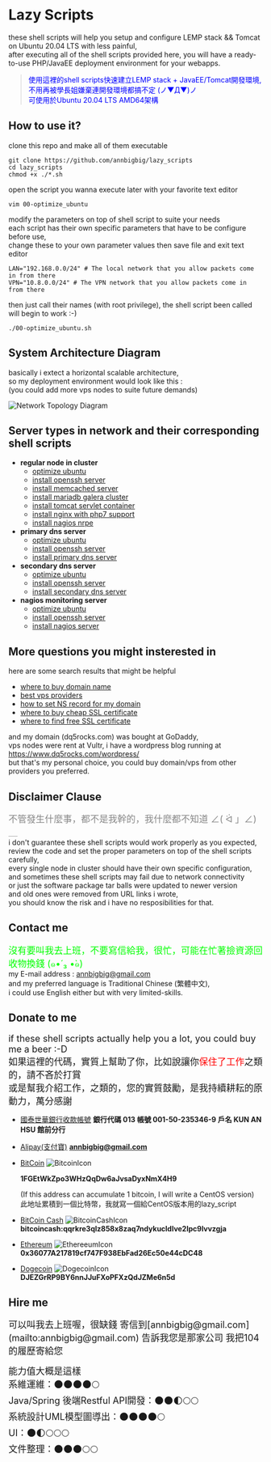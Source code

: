 # Lazy Scripts
these shell scripts will help you setup and configure LEMP stack && Tomcat on Ubuntu 20.04 LTS with less painful,  
after executing all of the shell scripts provided here, you will have a ready-to-use PHP/JavaEE deployment environment for your webapps.  
 > <font color=0000FF>使用這裡的shell scripts快速建立LEMP stack + JavaEE/Tomcat開發環境, 不用再被學長姐嫌棄連開發環境都搞不定 (ノ▼Д▼)ノ  
   可使用於Ubuntu 20.04 LTS AMD64架構</font>  


## How to use it?
clone this repo and make all of them executable
```
git clone https://github.com/annbigbig/lazy_scripts
cd lazy_scripts
chmod +x ./*.sh
```
open the script you wanna execute later with your favorite text editor
```
vim 00-optimize_ubuntu
```
modify the parameters on top of shell script to suite your needs <br />
each script has their own specific parameters that have to be configure before use, <br />
change these to your own parameter values then save file and exit text editor
```
LAN="192.168.0.0/24" # The local network that you allow packets come in from there  
VPN="10.8.0.0/24" # The VPN network that you allow packets come in from there
```
then just call their names (with root privilege), the shell script been called will begin to work :-)
```
./00-optimize_ubuntu.sh
```
## System Architecture Diagram
basically i extect a horizontal scalable architecture,  
so my deployment environment would look like this :  
(you could add more vps nodes to suite future demands)

![Network Topology Diagram](images/system_architecture_0.jpg?raw=true "Title")

## Server types in network and their corresponding shell scripts
* **regular node in cluster**
    - [optimize ubuntu](00-optimize_ubuntu.sh)
    - [install openssh server](10-install_openssh_server.sh)
    - [install memcached server](20-install_memcached_server.sh)
    - [install mariadb galera cluster](30-install_mariadb_server.sh)
    - [install tomcat servlet container](40-install_tomcat.sh)
    - [install nginx with php7 support](50-install_nginx_with_php_support.sh)
    - [install nagios nrpe](71-install_nagios_nrpe.sh)
* **primary dns server**
    - [optimize ubuntu](00-optimize_ubuntu.sh)
    - [install openssh server](10-install_openssh_server.sh)
    - [install primary dns server](60-install_primary_dns_server.sh)
* **secondary dns server**
    - [optimize ubuntu](00-optimize_ubuntu.sh)
    - [install openssh server](10-install_openssh_server.sh)
    - [install secondary dns server](61-install_secondary_dns_server.sh)
* **nagios monitoring server**
    - [optimize ubuntu](00-optimize_ubuntu.sh)
    - [install openssh server](10-install_openssh_server.sh)
    - [install nagios server](70-install_nagios_server.sh)

## More questions you might insterested in
here are some search results that might be helpful  
* [where to buy domain name](https://www.google.com.tw/search?q=where+to+buy+domain+name)  
* [best vps providers](https://www.google.com.tw/search?q=best+vps+providers)  
* [how to set NS record for my domain](https://www.google.com.tw/search?q=how+to+set+ns+record+for+my+domain)  
* [where to buy cheap SSL certificate](https://www.google.com.tw/search?q=where+to+buy+cheap+ssl+certificate)  
* [where to find free SSL certificate](https://www.google.com.tw/search?q=where+to+find+free+ssl+certificate)  

and my domain (dq5rocks.com) was bought at GoDaddy,  
vps nodes were rent at Vultr, i have a wordpress blog running at  
 https://www.dq5rocks.com/wordpress/  
but that's my personal choice, you could buy domain/vps from other providers you preferred.

## Disclaimer Clause  
<font size=4 color=888888>不管發生什麼事，都不是我幹的，我什麼都不知道  ∠( ᐛ 」∠)＿ </font>  
i don't guarantee these shell scripts would work properly as you expected,  
review the code and set the proper parameters on top of the shell scripts  
carefully,  
every single node in cluster should have their own specific configuration,  
and sometimes these shell scripts may fail due to network connectivity  
or just the software package tar balls were updated to newer version  
and old ones were removed from URL links i wrote,  
you should know the risk and i have no resposibilities for that.  

## Contact me  
<font size=4 color=00FF00>沒有要叫我去上班，不要寫信給我，很忙，可能在忙著撿資源回收物換錢 (๑•́ ₃ •̀๑)</font>  
my E-mail address : [annbigbig@gmail.com](mailto:annbigbig@gmail.com)  
and my preferred language is Traditional Chinese (繁體中文),  
i could use English either but with very limited-skills.

## Donate to me
<font size=4>if these shell scripts actually help you a lot, you could buy me a beer :-D  
如果這裡的代碼，實質上幫助了你，比如說讓你<font color=#FF0000>保住了工作</font>之類的，請不吝於打賞  
或是幫我介紹工作，之類的，您的實質鼓勵，是我持續耕耘的原動力，萬分感謝</font>  

   - [國泰世華銀行收款帳號](#CathayBank) **銀行代碼 013 帳號 001-50-235346-9 戶名 KUN AN HSU 館前分行**  


   - [Alipay(支付寶)](#alipay) **annbigbig@gmail.com**  


   - [BitCoin](#Bitcoin)  ![BitcoinIcon](images/Bitcoin.png?raw=true "Thank you")  

      **1FGEtWkZpo3WHzQqDw6aJvsaDyxNmX4H9**  

      (If this address can accumulate 1 bitcoin, I will write a CentOS version)  
       此地址累積到一個比特幣，我就寫一個給CentOS版本用的lazy_script  


   - [BitCoin Cash](#BitcoinCash)  ![BitcoinCashIcon](images/BitcoinCash.png?raw=true "Thank you")  
      **bitcoincash:qqrkre3qlz858x8zaq7ndykucldlve2lpc9lvvzgja**  


   - [Ethereum](#Ethereum)  ![EthereeumIcon](images/Ethereum.png?raw=true "Thank you")  
      **0x36077A217819cf747F938EbFad26Ec50e44cDC48**


   - [Dogecoin](#dogecoin) ![DogecoinIcon](images/doge.png?raw=true "Thank you")  
     **DJEZGrRP9BY6nnJJuFXoPFXzQdJZMe6n5d**  

## Hire me

<font size=4>
可以叫我去上班喔，很缺錢  
寄信到[annbigbig@gmail.com](mailto:annbigbig@gmail.com)
告訴我您是那家公司  
我把104的履歷寄給您  

能力值大概是這樣  
系維運維：🌑🌑🌑🌑🌕  
Java/Spring 後端Restful API開發：🌑🌑🌓🌕🌕  
系統設計UML模型圖導出：🌑🌑🌑🌑🌕  
UI：🌑🌓🌕🌕🌕  
文件整理：🌑🌑🌑🌕🌕  
</font>

